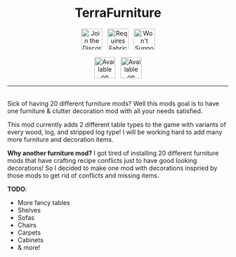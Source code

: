 <h1 align="center">TerraFurniture</h1>
<p align="center">
  <a href="https://discord.gg/YR7Z5zqyu6"><img src="https://cdn.jsdelivr.net/npm/@intergrav/devins-badges@3/assets/cozy/social/discord-plural_vector.svg" height="48" alt="Join the Discord" /><a/>&nbsp;&nbsp;
  <a href="https://modrinth.com/mod/fabric-api"><img src="https://cdn.jsdelivr.net/npm/@intergrav/devins-badges@3/assets/cozy/requires/fabric-api_vector.svg" height="48" alt="Requires Fabric API" /><a/>&nbsp;&nbsp;
  <img src="https://cdn.jsdelivr.net/npm/@intergrav/devins-badges@3/assets/cozy/unsupported/forge_vector.svg" height="48" alt="Won't Support Forge" />
</p>
<p align="center">
  <a href="https://modrinth.com/mod/terrafurniture"><img src="https://cdn.jsdelivr.net/npm/@intergrav/devins-badges@3/assets/cozy/available/modrinth_vector.svg" height="48" alt="Available on Modrinth" /><a/>&nbsp;&nbsp;
  <a href="https://www.curseforge.com/minecraft/mc-mods/terrafurniture"><img src="https://cdn.jsdelivr.net/npm/@intergrav/devins-badges@3/assets/cozy/available/curseforge_vector.svg" height="48" alt="Available on CurseForge" /><a/>
</p>
<hr>
<br />
Sick of having 20 different furniture mods? Well this mods goal is to have one furniture & clutter decoration mod with all your needs satisfied.

This mod currently adds 2 different table types to the game with variants of every wood, log, and stripped log type! I will be working hard to add many more furniture and decoration items. 

**Why another furniture mod?** I got tired of installing 20 different furniture mods that have crafting recipe conflicts just to have good looking decorations! So I decided to make one mod with decorations inspried by those mods to get rid of conflicts and missing items.

**TODO**:
- More fancy tables
- Shelves
- Sofas
- Chairs
- Carpets
- Cabinets
- & more!
